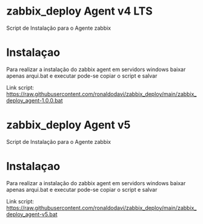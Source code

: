 # zabbix_deploy Agent v4 LTS
Script de Instalação para o Agente zabbix

# Instalaçao
Para realizar a instalação do zabbix agent em servidors windows baixar apenas arqui.bat e executar
pode-se copiar o script e salvar

Link script: https://raw.githubusercontent.com/ronaldodavi/zabbix_deploy/main/zabbix_deploy_agent-1.0.0.bat

# zabbix_deploy Agent v5
Script de Instalação para o Agente zabbix

# Instalaçao
Para realizar a instalação do zabbix agent em servidors windows baixar apenas arqui.bat e executar
pode-se copiar o script e salvar

Link script: https://raw.githubusercontent.com/ronaldodavi/zabbix_deploy/main/zabbix_deploy_agent-v5.bat

